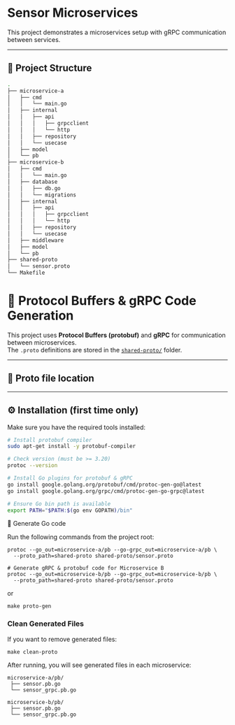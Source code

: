 # Sensor Microservices

This project demonstrates a microservices setup with gRPC communication between services.

---

## 📂 Project Structure

```bash
.
├── microservice-a
│   ├── cmd
│   │   └── main.go
│   ├── internal
│   │   ├── api
│   │   │   ├── grpcclient
│   │   │   └── http
│   │   ├── repository
│   │   └── usecase
│   ├── model
│   └── pb
├── microservice-b
│   ├── cmd
│   │   └── main.go
│   ├── database
│   │   ├── db.go
│   │   └── migrations
│   ├── internal
│   │   ├── api
│   │   │   ├── grpcclient
│   │   │   └── http
│   │   ├── repository
│   │   └── usecase
│   ├── middleware
│   ├── model
│   └── pb
├── shared-proto
│   └── sensor.proto
└── Makefile
````
# 🚀 Protocol Buffers & gRPC Code Generation

This project uses **Protocol Buffers (protobuf)** and **gRPC** for communication between microservices.  
The `.proto` definitions are stored in the [`shared-proto/`](./shared-proto) folder.

---

## 📂 Proto file location


---

## ⚙️ Installation (first time only)

Make sure you have the required tools installed:

```bash
# Install protobuf compiler
sudo apt-get install -y protobuf-compiler

# Check version (must be >= 3.20)
protoc --version

# Install Go plugins for protobuf & gRPC
go install google.golang.org/protobuf/cmd/protoc-gen-go@latest
go install google.golang.org/grpc/cmd/protoc-gen-go-grpc@latest

# Ensure Go bin path is available
export PATH="$PATH:$(go env GOPATH)/bin"
```
🔨 Generate Go code

Run the following commands from the project root:
```# Generate gRPC & protobuf code for Microservice A
protoc --go_out=microservice-a/pb --go-grpc_out=microservice-a/pb \
  --proto_path=shared-proto shared-proto/sensor.proto

# Generate gRPC & protobuf code for Microservice B
protoc --go_out=microservice-b/pb --go-grpc_out=microservice-b/pb \
  --proto_path=shared-proto shared-proto/sensor.proto
```
or
```
make proto-gen
```

### Clean Generated Files
If you want to remove generated files:
```
make clean-proto
```
After running, you will see generated files in each microservice:

```
microservice-a/pb/
 ├── sensor.pb.go
 └── sensor_grpc.pb.go

microservice-b/pb/
 ├── sensor.pb.go
 └── sensor_grpc.pb.go
```